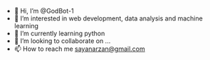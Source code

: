 - 👋 Hi, I’m @GodBot-1
- 👀 I’m interested in web development, data analysis and machine learning
- 🌱 I’m currently learning python
- 💞️ I’m looking to collaborate on ...
- 📫 How to reach me sayanarzan@gmail.com

<!---
GodBot-1/GodBot-1 is a ✨ special ✨ repository because its `README.md` (this file) appears on your GitHub profile.
You can click the Preview link to take a look at your changes.
--->
